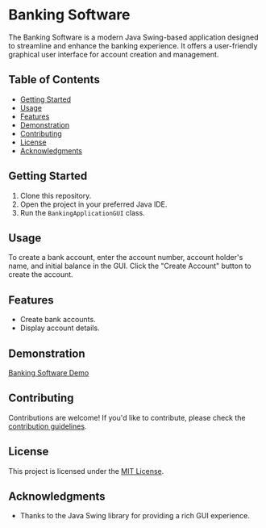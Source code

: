 # Banking Software

The Banking Software is a modern Java Swing-based application designed to streamline and enhance the banking experience. It offers a user-friendly graphical user interface for account creation and management.
## Table of Contents

- [Getting Started](#getting-started)
- [Usage](#usage)
- [Features](#features)
- [Demonstration](#demonstration)
- [Contributing](#contributing)
- [License](#license)
- [Acknowledgments](#acknowledgments)

## Getting Started

1. Clone this repository.
2. Open the project in your preferred Java IDE.
3. Run the `BankingApplicationGUI` class.

## Usage

To create a bank account, enter the account number, account holder's name, and initial balance in the GUI. Click the "Create Account" button to create the account.

## Features

- Create bank accounts.
- Display account details.

## Demonstration

[Banking Software Demo](.gif)

## Contributing

Contributions are welcome! If you'd like to contribute, please check the [contribution guidelines](CONTRIBUTING.md).

## License

This project is licensed under the [MIT License](LICENSE).

## Acknowledgments

- Thanks to the Java Swing library for providing a rich GUI experience.

